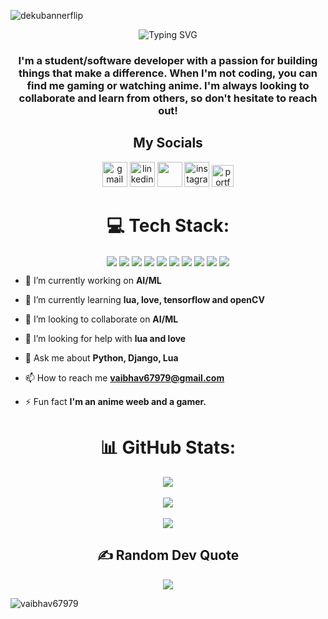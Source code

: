 ![dekubannerflip](https://user-images.githubusercontent.com/95418676/210138648-d76a83e5-4e11-4e0f-820c-4f71d041dc6e.png)
<!-- ![undraw_code_thinking_re_gka2](https://user-images.githubusercontent.com/95418676/218168932-5a77dc17-ed25-456f-9130-f879999cc354.svg) -->
<!-- ![undraw_feeling_proud_qne1](https://user-images.githubusercontent.com/95418676/218180455-388596fb-012f-41be-8c97-909c6213075f.svg) -->


<p align = "center"><img src="https://readme-typing-svg.demolab.com?font=Fira+Code&weight=500&pause=1000&center=true&vCenter=true&width=435&lines=Hello%2C+this+is+Vaibhav+%F0%9F%91%8B%F0%9F%8F%BC;Welcome+to+my+Github+profile" alt="Typing SVG" /></p>
<h3 align="center">I'm a student/software developer with a passion for building things that make a difference. When I'm not coding, you can find me gaming or watching anime. I'm always looking to collaborate and learn from others, so don't hesitate to reach out!</h3>

<h2 align="center"> My Socials </h2>

<div align="center">

<a href = "mailto:vaibhav67979@gmail.com" target ="blank"> <img src="https://user-images.githubusercontent.com/84305637/201382070-00f1f9ba-c37d-4b0a-9270-730e1d646b91.png" alt="gmail" width="40" height="40"></a>
<a href = "https://www.linkedin.com/in/vaibhav-p-a2585122b/" target ="blank"> <img src="https://user-images.githubusercontent.com/84305637/201383216-78611d85-9771-42ff-8a9d-e5dd1d5655af.png" alt="linkedin" width="40" height="40"></a>
<a href = "https://twitter.com/vforvaibhav_" target ="blank"> <img src="https://user-images.githubusercontent.com/84305637/201380771-3ce2a265-2d21-4ebf-9553-c4e70fb647d0.png" width="40" height="40"></a>
<a href = "https://www.instagram.com/v_for_vaibhav_/" target ="blank"> <img src="https://user-images.githubusercontent.com/84305637/200871156-ce91fea1-4c78-4666-8a36-02963b357ce5.png" alt="instagram" width="40" height="40"></a>
<a href = "https://vaibhav67979.github.io" target ="blank"> <img src="https://user-images.githubusercontent.com/95418676/218271428-abff84cc-08cd-4618-ab20-5147d08ebc7b.png" alt="portfolio website" width="35" height="35"></a>

</div>

<h1 align = "center"> 💻 Tech Stack: </h1>
<!-- ![C](https://img.shields.io/badge/c-%2300599C.svg?style=plastic&logo=c&logoColor=white) ![Python](https://img.shields.io/badge/python-3670A0?style=plastic&logo=python&logoColor=ffdd54) ![Lua](https://img.shields.io/badge/lua-%232C2D72.svg?style=plastic&logo=lua&logoColor=white) ![Java](https://img.shields.io/badge/java-%23ED8B00.svg?style=plastic&logo=java&logoColor=white) ![HTML5](https://img.shields.io/badge/html5-%23E34F26.svg?style=plastic&logo=html5&logoColor=white) ![CSS3](https://img.shields.io/badge/css3-%231572B6.svg?style=plastic&logo=css3&logoColor=white) ![Django](https://img.shields.io/badge/django-%23092E20.svg?style=plastic&logo=django&logoColor=white) ![NumPy](https://img.shields.io/badge/numpy-%23013243.svg?style=plastic&logo=numpy&logoColor=white) ![Pandas](https://img.shields.io/badge/pandas-%23150458.svg?style=plastic&logo=pandas&logoColor=white) ![TensorFlow](https://img.shields.io/badge/TensorFlow-%23FF6F00.svg?style=plastic&logo=TensorFlow&logoColor=white) -->
<p align = "center">
<a>
  <img align="center" src="https://img.shields.io/badge/c-%2300599C.svg?style=plastic&logo=c&logoColor=white" />
</a>
<a>
  <img align="center" src="https://img.shields.io/badge/python-3670A0?style=plastic&logo=python&logoColor=ffdd54" />
</a>
 <a>
  <img align="center" src="https://img.shields.io/badge/lua-%232C2D72.svg?style=plastic&logo=lua&logoColor=white" />
</a>
<a>
  <img align="center" src="https://img.shields.io/badge/java-%23ED8B00.svg?style=plastic&logo=java&logoColor=white" />
</a>
<a>
  <img align="center" src="https://img.shields.io/badge/html5-%23E34F26.svg?style=plastic&logo=html5&logoColor=white" />
</a>
<a>
  <img align="center" src="https://img.shields.io/badge/css3-%231572B6.svg?style=plastic&logo=css3&logoColor=white" />
</a>
<a>
  <img align="center" src="https://img.shields.io/badge/django-%23092E20.svg?style=plastic&logo=django&logoColor=white" />
</a>
<a>
  <img align="center" src="https://img.shields.io/badge/numpy-%23013243.svg?style=plastic&logo=numpy&logoColor=white" />
</a>
<a>
  <img align="center" src="https://img.shields.io/badge/pandas-%23150458.svg?style=plastic&logo=pandas&logoColor=white" />
</a>
<a>
  <img align="center" src="https://img.shields.io/badge/TensorFlow-%23FF6F00.svg?style=plastic&logo=TensorFlow&logoColor=white" />
</a>
</p>

 
 
- 🔭 I’m currently working on **AI/ML**

- 🌱 I’m currently learning **lua, love, tensorflow and openCV**

- 👯 I’m looking to collaborate on **AI/ML**

- 🤝 I’m looking for help with **lua and love**

- 💬 Ask me about **Python, Django, Lua**

- 📫 How to reach me **vaibhav67979@gmail.com**

- ⚡ Fun fact **I'm an anime weeb and a gamer.**

 
<h1 align = "center"> 📊 GitHub Stats: </h1>

<!-- ![](https://github-readme-stats-vaibhav67979.vercel.app/api?username=Vaibhav67979&theme=transparent&count_private=true&show_icons=true)

![GitHub Streak](https://github-readme-streak-stats.herokuapp.com?user=Vaibhav67979&theme=github-dark-blue)<br/>

![Top Langs](https://github-readme-stats-vaibhav67979.vercel.app/api/top-langs/?username=Vaibhav67979&theme=transparent&layout=compact)
 -->
 <p align = "center">
 <a>
  <img align="center" src="https://github-readme-stats-vaibhav67979.vercel.app/api?username=Vaibhav67979&theme=transparent&count_private=true&show_icons=true" />
</a>
  <br>
  <br>
<a>
  <img align="center" src="https://streak-stats.demolab.com/?user=Vaibhav67979&theme=github-dark-blue" />
</a>
  <br>
  <br>
<a>
  <img align="center" src="https://github-readme-stats-vaibhav67979.vercel.app/api/top-langs/?username=Vaibhav67979&theme=transparent&layout=compact" />
</a>
</p>
<h2 align = "center"> ✍️ Random Dev Quote </h2>
 <p align = "center">
<!-- ![](https://quotes-github-readme.vercel.app/api?type=horizontal&theme=radical) -->
<a>
  <img align="center" src="https://quotes-github-readme.vercel.app/api?type=horizontal&theme=radical" />
</a>
 </p>

<p align="left"> <img src="https://komarev.com/ghpvc/?username=vaibhav67979&label=Profile%20views&color=0e75b6&style=flat" alt="vaibhav67979" /> </p>

